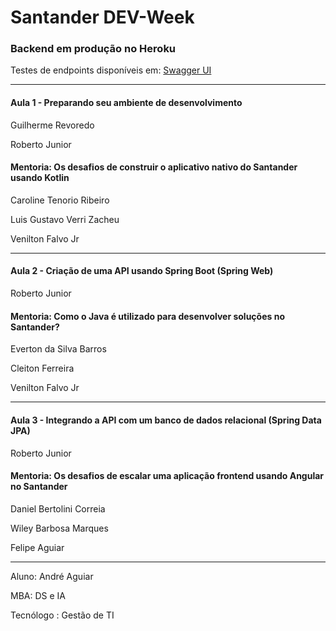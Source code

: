 # Santander DEV-Week

### Backend em produção no Heroku

Testes de endpoints disponíveis em: [Swagger UI](http://devweek-santander.herokuapp.com/bootcamp/swagger-ui/index.html?configUrl=/bootcamp/v3/api-docs/swagger-config#/stock-controller/save)

---

#### Aula 1 - Preparando seu ambiente de desenvolvimento

Guilherme Revoredo

Roberto Junior

#### Mentoria: Os desafios de construir o aplicativo nativo do Santander usando Kotlin

Caroline Tenorio Ribeiro

Luis Gustavo Verri Zacheu

Venilton Falvo Jr

---

#### Aula 2 - Criação de uma API usando Spring Boot (Spring Web)

Roberto Junior

#### **Mentoria:** Como o Java é utilizado para desenvolver soluções no Santander?

Everton da Silva Barros

Cleiton Ferreira

Venilton Falvo Jr

---

#### Aula 3 - Integrando a API com um banco de dados relacional (Spring Data JPA)

Roberto Junior

#### Mentoria: Os desafios de escalar uma aplicação frontend usando Angular no Santander

Daniel Bertolini Correia

Wiley Barbosa Marques

Felipe Aguiar

---

Aluno: André Aguiar

MBA: DS e IA

Tecnólogo : Gestão de TI